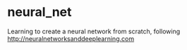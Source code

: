 # neural_net
Learning to create a neural network from scratch, following http://neuralnetworksanddeeplearning.com
